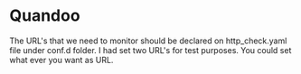 # Quandoo

The URL's that we need to monitor should be declared on http_check.yaml file under conf.d folder.
I had set two URL's for test purposes. 
You could set what ever you want as URL.

